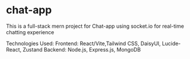 # chat-app
This is a full-stack mern project for Chat-app using socket.io for real-time chatting experience

Technologies Used:
Frontend: React/Vite,Tailwind CSS, DaisyUI, Lucide-React, Zustand
Backend: Node.js, Express.js, MongoDB
